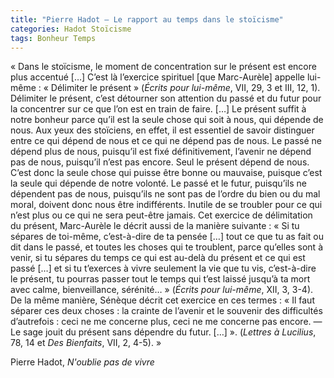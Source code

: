 ```yaml
---
title: "Pierre Hadot – Le rapport au temps dans le stoïcisme"
categories: Hadot Stoïcisme
tags: Bonheur Temps
---
```


« Dans le stoïcisme, le moment de concentration sur le présent est encore plus accentué […] C’est là l’exercice spirituel [que Marc-Aurèle] appelle lui-même : « Délimiter le présent » (_Écrits pour lui-même_, VII, 29, 3 et III, 12, 1). Délimiter le présent, c’est détourner son attention du passé et du futur pour la concentrer sur ce que l’on est en train de faire. […] Le présent suffit à notre bonheur parce qu’il est la seule chose qui soit à nous, qui dépende de nous. Aux yeux des stoïciens, en effet, il est essentiel de savoir distinguer entre ce qui dépend de nous et ce qui ne dépend pas de nous. Le passé ne dépend plus de nous, puisqu’il est fixé définitivement, l’avenir ne dépend pas de nous, puisqu’il n’est pas encore. Seul le présent dépend de nous. C’est donc la seule chose qui puisse être bonne ou mauvaise, puisque c’est la seule qui dépende de notre volonté. Le passé et le futur, puisqu’ils ne dépendent pas de nous, puisqu’ils ne sont pas de l’ordre du bien ou du mal moral, doivent donc nous être indifférents. Inutile de se troubler pour ce qui n’est plus ou ce qui ne sera peut-être jamais. Cet exercice de délimitation du présent, Marc-Aurèle le décrit aussi de la manière suivante : « Si tu sépares de toi-même, c’est-à-dire de ta pensée […] tout ce que tu as fait ou dit dans le passé, et toutes les choses qui te troublent, parce qu’elles sont à venir, si tu sépares du temps ce qui est au-delà du présent et ce qui est passé […] et si tu t’exerces à vivre seulement la vie que tu vis, c’est-à-dire le présent, tu pourras passer tout le temps qui t’est laissé jusqu’à ta mort avec calme, bienveillance, sérénité… » (_Écrits pour lui-même_, XII, 3, 3-4). De la même manière, Sénèque décrit cet exercice en ces termes : « Il faut séparer ces deux choses : la crainte de l’avenir et le souvenir des difficultés d’autrefois : ceci ne me concerne plus, ceci ne me concerne pas encore. — Le sage jouit du présent sans dépendre du futur. […] ». (_Lettres à Lucilius_, 78, 14 et _Des Bienfaits_, VII, 2, 4-5). » 

Pierre Hadot, _N'oublie pas de vivre_